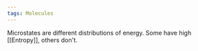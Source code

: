 ```yaml
---
tags: Molecules 
---
```


Microstates are different distributions of energy. Some have high [[Entropy]], others don't.